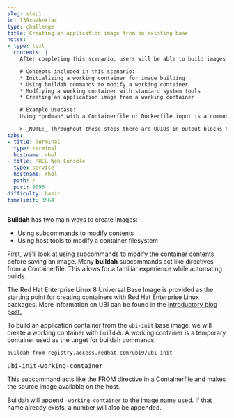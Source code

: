 ```yaml
---
slug: step1
id: 139xozbexiac
type: challenge
title: Creating an application image from an existing base
notes:
- type: text
  contents: |
    After completing this scenario, users will be able to build images from scratch or existing base images using **buildah** and other host based tools.

    # Concepts included in this scenario:
    * Initializing a working container for image building
    * Using buildah commands to modify a working container
    * Modfiying a working container with standard system tools
    * Creating an application image from a working container

    # Example Usecase:
    Using *podman* with a Containerfile or Dockerfile input is a common way to build containers from base images. However, this lab, Building containers with **buildah**, provides better control over layer creation and image contents.

    > _NOTE:_ Throughout these steps there are UUIDs in output blocks that may not match your output exactly.
tabs:
- title: Terminal
  type: terminal
  hostname: rhel
- title: RHEL Web Console
  type: service
  hostname: rhel
  path: /
  port: 9090
difficulty: basic
timelimit: 3564
---
```

**Buildah** has two main ways to create images:
* Using subcommands to modify contents
* Using host tools to modify a container filesystem

First, we'll look at using subcommands to modify the container contents before saving an image.  Many **buildah** subcommands act like directives from a Containerfile.  This allows for a familiar experience while automating builds.

The Red Hat Enterprise Linux 8 Universal Base Image is provided as the starting point for creating containers with Red Hat Enterprise Linux packages.  More information on UBI can be found in the [introductory blog post.](https://www.redhat.com/en/blog/introducing-red-hat-universal-base-image)

To build an application container from the `ubi-init` base image, we will create a working container with `buildah`.  A working container is a temporary container used as the target for buildah commands.

```bash
buildah from registry.access.redhat.com/ubi9/ubi-init
```

<pre class="file">
ubi-init-working-container
</pre>

This subcommand acts like the FROM directive in a Containerfile and makes the source image available on the host.

Buildah will append `-working-container` to the image name used.  If that name already exists, a number will also be appended.
